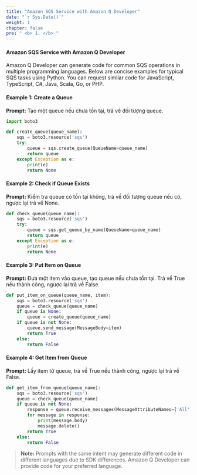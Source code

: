```yaml
---
title: "Amazon SQS Service with Amazon Q Developer"
date: "`r Sys.Date()`"
weight: 1
chapter: false
pre: " <b> 1. </b> "
---
```


#### Amazon SQS Service with Amazon Q Developer

Amazon Q Developer can generate code for common SQS operations in multiple programming languages. Below are concise examples for typical SQS tasks using Python. You can request similar code for JavaScript, TypeScript, C#, Java, Scala, Go, or PHP.

#### Example 1: Create a Queue
**Prompt:**
Tạo một queue nếu chưa tồn tại, trả về đối tượng queue.

```python
import boto3

def create_queue(queue_name):
    sqs = boto3.resource('sqs')
    try:
        queue = sqs.create_queue(QueueName=queue_name)
        return queue
    except Exception as e:
        print(e)
        return None
```

#### Example 2: Check if Queue Exists
**Prompt:**
Kiểm tra queue có tồn tại không, trả về đối tượng queue nếu có, ngược lại trả về None.

```python
def check_queue(queue_name):
    sqs = boto3.resource('sqs')
    try:
        queue = sqs.get_queue_by_name(QueueName=queue_name)
        return queue
    except Exception as e:
        print(e)
        return None
```

#### Example 3: Put Item on Queue
**Prompt:**
Đưa một item vào queue, tạo queue nếu chưa tồn tại. Trả về True nếu thành công, ngược lại trả về False.

```python
def put_item_on_queue(queue_name, item):
    sqs = boto3.resource('sqs')
    queue = check_queue(queue_name)
    if queue is None:
        queue = create_queue(queue_name)
    if queue is not None:
        queue.send_message(MessageBody=item)
        return True
    else:
        return False
```

#### Example 4: Get Item from Queue
**Prompt:**
Lấy item từ queue, trả về True nếu thành công, ngược lại trả về False.

```python
def get_item_from_queue(queue_name):
    sqs = boto3.resource('sqs')
    queue = check_queue(queue_name)
    if queue is not None:
        response = queue.receive_messages(MessageAttributeNames=['All'])
        for message in response:
            print(message.body)
            message.delete()
        return True
    else:
        return False
```

> **Note:** Prompts with the same intent may generate different code in different languages due to SDK differences. Amazon Q Developer can provide code for your preferred language.